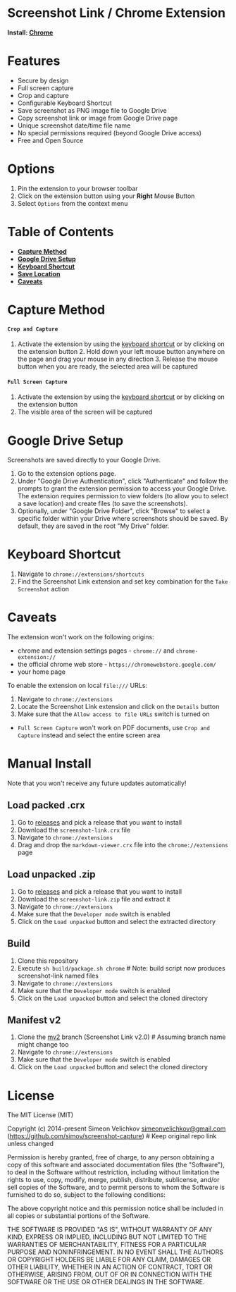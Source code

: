 
# Screenshot Link / Chrome Extension

**Install: [Chrome]**

# Features

- Secure by design
- Full screen capture
- Crop and capture
- Configurable Keyboard Shortcut
- Save screenshot as PNG image file to Google Drive
- Copy screenshot link or image from Google Drive page
- Unique screenshot date/time file name
- No special permissions required (beyond Google Drive access)
- Free and Open Source

# Options

1. Pin the extension to your browser toolbar
2. Click on the extension button using your **Right** Mouse Button
3. Select `Options` from the context menu

# Table of Contents

- **[Capture Method](#capture-method)**
- **[Google Drive Setup](#google-drive-setup)**
- **[Keyboard Shortcut](#keyboard-shortcut)**
- **[Save Location](#save-location)**
- **[Caveats](#caveats)**

# Capture Method

#### **`Crop and Capture`**

1. Activate the extension by using the [keyboard shortcut](#keyboard-shortcut) or by clicking on the extension button
    2. Hold down your left mouse button anywhere on the page and drag your mouse in any direction
    3. Release the mouse button when you are ready, the selected area will be captured

#### **`Full Screen Capture`**

1. Activate the extension by using the [keyboard shortcut](#keyboard-shortcut) or by clicking on the extension button
2. The visible area of the screen will be captured

# Google Drive Setup

Screenshots are saved directly to your Google Drive.

1. Go to the extension options page.
2. Under "Google Drive Authentication", click "Authenticate" and follow the prompts to grant the extension permission to access your Google Drive. The extension requires permission to view folders (to allow you to select a save location) and create files (to save the screenshots).
3. Optionally, under "Google Drive Folder", click "Browse" to select a specific folder within your Drive where screenshots should be saved. By default, they are saved in the root "My Drive" folder.

# Keyboard Shortcut

1. Navigate to `chrome://extensions/shortcuts`
2. Find the Screenshot Link extension and set key combination for the `Take Screenshot` action

# Caveats

The extension won't work on the following origins:

- chrome and extension settings pages - `chrome://` and `chrome-extension://`
- the official chrome web store - `https://chromewebstore.google.com/`
- your home page

To enable the extension on local `file:///` URLs:

1. Navigate to `chrome://extensions`
2. Locate the Screenshot Link extension and click on the `Details` button
3. Make sure that the `Allow access to file URLs` switch is turned on

- `Full Screen Capture` won't work on PDF documents, use `Crop and Capture` instead and select the entire screen area

# Manual Install

Note that you won't receive any future updates automatically!

## Load packed .crx

1. Go to [releases] and pick a release that you want to install
2. Download the `screenshot-link.crx` file
3. Navigate to `chrome://extensions`
4. Drag and drop the `markdown-viewer.crx` file into the `chrome://extensions` page

## Load unpacked .zip

1. Go to [releases] and pick a release that you want to install
2. Download the `screenshot-link.zip` file and extract it
3. Navigate to `chrome://extensions`
4. Make sure that the `Developer mode` switch is enabled
5. Click on the `Load unpacked` button and select the extracted directory

## Build

1. Clone this repository
2. Execute `sh build/package.sh chrome` # Note: build script now produces screenshot-link named files
3. Navigate to `chrome://extensions`
4. Make sure that the `Developer mode` switch is enabled
5. Click on the `Load unpacked` button and select the cloned directory

## Manifest v2

1. Clone the [mv2] branch (Screenshot Link v2.0) # Assuming branch name might change too
2. Navigate to `chrome://extensions`
3. Make sure that the `Developer mode` switch is enabled
4. Click on the `Load unpacked` button and select the cloned directory

# License

The MIT License (MIT)

Copyright (c) 2014-present Simeon Velichkov <simeonvelichkov@gmail.com> (https://github.com/simov/screenshot-capture) # Keep original repo link unless changed

Permission is hereby granted, free of charge, to any person obtaining a copy
of this software and associated documentation files (the "Software"), to deal
in the Software without restriction, including without limitation the rights
to use, copy, modify, merge, publish, distribute, sublicense, and/or sell
copies of the Software, and to permit persons to whom the Software is
furnished to do so, subject to the following conditions:

The above copyright notice and this permission notice shall be included in all
copies or substantial portions of the Software.

THE SOFTWARE IS PROVIDED "AS IS", WITHOUT WARRANTY OF ANY KIND, EXPRESS OR
IMPLIED, INCLUDING BUT NOT LIMITED TO THE WARRANTIES OF MERCHANTABILITY,
FITNESS FOR A PARTICULAR PURPOSE AND NONINFRINGEMENT. IN NO EVENT SHALL THE
AUTHORS OR COPYRIGHT HOLDERS BE LIABLE FOR ANY CLAIM, DAMAGES OR OTHER
LIABILITY, WHETHER IN AN ACTION OF CONTRACT, TORT OR OTHERWISE, ARISING FROM,
OUT OF OR IN CONNECTION WITH THE SOFTWARE OR THE USE OR OTHER DEALINGS IN THE
SOFTWARE.


  [chrome]: https://chromewebstore.google.com/detail/screenshot-capture/giabbpobpebjfegnpcclkocepcgockkc

  [releases]: https://github.com/simov/screenshot-capture/releases
  [mv2]: https://github.com/simov/screenshot-capture/tree/mv2
